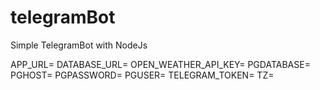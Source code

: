 # telegramBot
Simple TelegramBot with NodeJs

APP_URL=
DATABASE_URL=
OPEN_WEATHER_API_KEY=
PGDATABASE=
PGHOST=
PGPASSWORD=
PGUSER=
TELEGRAM_TOKEN=
TZ=
